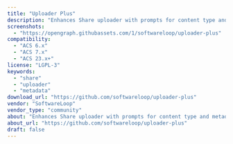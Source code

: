 ```yaml
---
title: "Uploader Plus"
description: "Enhances Share uploader with prompts for content type and metadata during upload."
screenshots:
  - "https://opengraph.githubassets.com/1/softwareloop/uploader-plus"
compatibility:
  - "ACS 6.x"
  - "ACS 7.x"
  - "ACS 23.x+"
license: "LGPL-3"
keywords:
  - "share"
  - "uploader"
  - "metadata"
download_url: "https://github.com/softwareloop/uploader-plus"
vendor: "SoftwareLoop"
vendor_type: "community"
about: "Enhances Share uploader with prompts for content type and metadata during upload."
about_url: "https://github.com/softwareloop/uploader-plus"
draft: false
---
```

